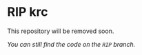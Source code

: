 # RIP krc

This repository will be removed soon.

*You can still find the code on the `RIP`
branch.*
